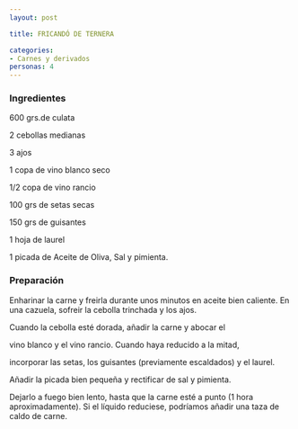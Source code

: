 ```yaml
---
layout: post

title: FRICANDÓ DE TERNERA

categories:
- Carnes y derivados
personas: 4 
---
```

<h3>Ingredientes</h3>
600 grs.de culata

2 cebollas medianas

3 ajos

1 copa de vino blanco seco

1/2 copa de vino rancio

100 grs de setas secas

150 grs de guisantes

1 hoja de laurel

1 picada de Aceite de Oliva, Sal y pimienta.

<h3>Preparación</h3>
Enharinar la carne y freirla durante unos minutos en aceite bien caliente. En una cazuela, sofreir la cebolla trinchada y los ajos.

Cuando la cebolla esté dorada, añadir la carne y abocar el

vino blanco y el vino rancio. Cuando haya reducido a la mitad,

incorporar las setas, los guisantes (previamente escaldados) y el laurel.

Añadir la picada bien pequeña y rectificar de sal y pimienta.

Dejarlo a fuego bien lento, hasta que la carne esté a punto (1 hora aproximadamente). Si el líquido reduciese, podríamos añadir una taza de caldo de carne.

